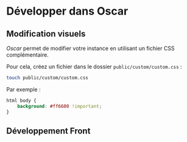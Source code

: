 # Développer dans Oscar

## Modification visuels

*Oscar* permet de modifier votre instance en utilisant un fichier CSS complémentaire.

Pour cela, créez un fichier dans le dossier `public/custom/custom.css` : 

```bash
touch public/custom/custom.css
```

Par exemple : 

```css
html body {
    background: #ff6600 !important;
}
```

## Développement Front
